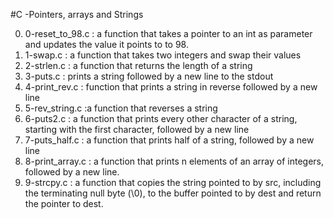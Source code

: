 #C -Pointers, arrays and Strings


0. 0-reset_to_98.c : a function that takes a pointer to an int as parameter and updates the value it points to to 98.
1. 1-swap.c : a function that takes two integers and swap their values
2. 2-strlen.c : a function that returns the length of a string
3. 3-puts.c : prints a string followed by a new line to the stdout
4. 4-print_rev.c :  function that prints a string in reverse followed by a new line
5. 5-rev_string.c :a function that reverses a string
6. 6-puts2.c :  a function that prints every other character of a string, starting with the first character, followed by a new line
7. 7-puts_half.c : a function that prints half of a string, followed by a new line
8. 8-print_array.c : a function that prints n elements of an array of integers, followed by a new line.
9. 9-strcpy.c : a function that copies the string pointed to by src, including the terminating null byte (\0), to the buffer pointed to by dest and return the pointer to dest.
